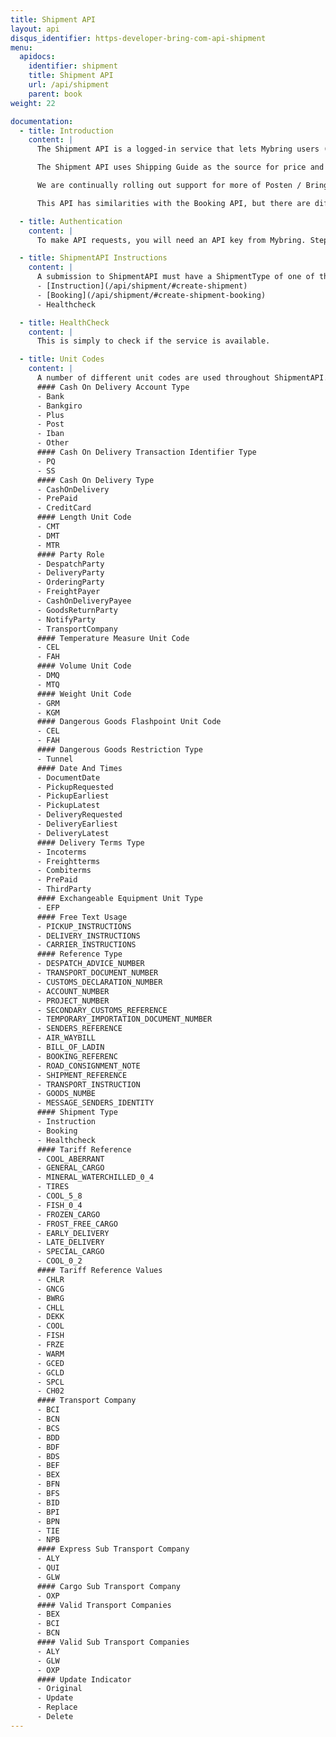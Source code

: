 ```yaml
---
title: Shipment API
layout: api
disqus_identifier: https-developer-bring-com-api-shipment
menu:
  apidocs:
    identifier: shipment
    title: Shipment API
    url: /api/shipment
    parent: book
weight: 22

documentation:
  - title: Introduction
    content: |
      The Shipment API is a logged-in service that lets Mybring users (customers of Mybring) programatically create a instruction or a booking by invoking a Web Service by posting XML/JSON over HTTP.

      The Shipment API uses Shipping Guide as the source for price and availability (when supported in the Shipping Guide) for the different products. We advise clients of the Shipment API to use Shipping Guide API for getting the list price and checking availability before sending a booking request. Note that invoice payment is the only available payment option for the Shipment API. This means that the Mybring user ID used in the booking request must have access to the customer number specified as payer of the booking.

      We are continually rolling out support for more of Posten / Brings products and aim to support all available products in this API within a short time. In addition to the documentation on this pages feel free to check out our [swagger page](https://bapiqa.bring.com/Shipment/swagger) for this API.

      This API has similarities with the Booking API, but there are differences. Read more about the [differences between the Booking API and the Shipment API](/api/booking-shipment/).

  - title: Authentication
    content: |
      To make API requests, you will need an API key from Mybring. Steps for getting a key and description of headers can be found on the general API [Getting Started / Authentication](/api/#authentication) page.

  - title: ShipmentAPI Instructions
    content: |
      A submission to ShipmentAPI must have a ShipmentType of one of the following
      - [Instruction](/api/shipment/#create-shipment)
      - [Booking](/api/shipment/#create-shipment-booking)
      - Healthcheck

  - title: HealthCheck
    content: |
      This is simply to check if the service is available.

  - title: Unit Codes
    content: |
      A number of different unit codes are used throughout ShipmentAPI. Many of which are listed in the layouts below but the definative list is displayed here for ease of reference.
      #### Cash On Delivery Account Type
      - Bank
      - Bankgiro
      - Plus
      - Post
      - Iban
      - Other
      #### Cash On Delivery Transaction Identifier Type
      - PQ
      - SS
      #### Cash On Delivery Type
      - CashOnDelivery
      - PrePaid
      - CreditCard
      #### Length Unit Code
      - CMT
      - DMT
      - MTR
      #### Party Role
      - DespatchParty
      - DeliveryParty
      - OrderingParty
      - FreightPayer
      - CashOnDeliveryPayee
      - GoodsReturnParty
      - NotifyParty
      - TransportCompany
      #### Temperature Measure Unit Code
      - CEL
      - FAH
      #### Volume Unit Code
      - DMQ
      - MTQ
      #### Weight Unit Code
      - GRM
      - KGM
      #### Dangerous Goods Flashpoint Unit Code
      - CEL
      - FAH
      #### Dangerous Goods Restriction Type
      - Tunnel
      #### Date And Times
      - DocumentDate
      - PickupRequested
      - PickupEarliest
      - PickupLatest
      - DeliveryRequested
      - DeliveryEarliest
      - DeliveryLatest
      #### Delivery Terms Type
      - Incoterms
      - Freightterms
      - Combiterms
      - PrePaid
      - ThirdParty
      #### Exchangeable Equipment Unit Type
      - EFP
      #### Free Text Usage
      - PICKUP_INSTRUCTIONS
      - DELIVERY_INSTRUCTIONS
      - CARRIER_INSTRUCTIONS
      #### Reference Type
      - DESPATCH_ADVICE_NUMBER
      - TRANSPORT_DOCUMENT_NUMBER
      - CUSTOMS_DECLARATION_NUMBER
      - ACCOUNT_NUMBER
      - PROJECT_NUMBER
      - SECONDARY_CUSTOMS_REFERENCE
      - TEMPORARY_IMPORTATION_DOCUMENT_NUMBER
      - SENDERS_REFERENCE
      - AIR_WAYBILL
      - BILL_OF_LADIN
      - BOOKING_REFERENC
      - ROAD_CONSIGNMENT_NOTE
      - SHIPMENT_REFERENCE
      - TRANSPORT_INSTRUCTION
      - GOODS_NUMBE
      - MESSAGE_SENDERS_IDENTITY
      #### Shipment Type
      - Instruction
      - Booking
      - Healthcheck
      #### Tariff Reference
      - COOL_ABERRANT
      - GENERAL_CARGO
      - MINERAL_WATERCHILLED_0_4
      - TIRES
      - COOL_5_8
      - FISH_0_4
      - FROZEN_CARGO
      - FROST_FREE_CARGO
      - EARLY_DELIVERY
      - LATE_DELIVERY
      - SPECIAL_CARGO
      - COOL_0_2
      #### Tariff Reference Values
      - CHLR
      - GNCG
      - BWRG
      - CHLL
      - DEKK
      - COOL
      - FISH
      - FRZE
      - WARM
      - GCED
      - GCLD
      - SPCL
      - CH02
      #### Transport Company
      - BCI
      - BCN
      - BCS
      - BDD
      - BDF
      - BDS
      - BEF
      - BEX
      - BFN
      - BFS
      - BID
      - BPI
      - BPN
      - TIE
      - NPB
      #### Express Sub Transport Company
      - ALY
      - QUI
      - GLW
      #### Cargo Sub Transport Company
      - OXP
      #### Valid Transport Companies
      - BEX
      - BCI
      - BCN
      #### Valid Sub Transport Companies
      - ALY
      - GLW
      - OXP
      #### Update Indicator
      - Original
      - Update
      - Replace
      - Delete
---
```

